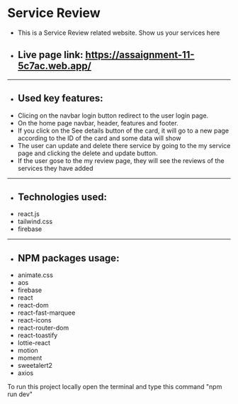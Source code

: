 # Service Review
* This is a Service Review related website. Show us your services here
 - ## Live page link: https://assaignment-11-5c7ac.web.app/
 *** 
- ## Used key features:
* Clicing on the navbar login button  redirect to the user login page.
* On the home page navbar, header, features and footer.
* If you click on the See details button of the card, it will go to a new page according to the ID of the card and some data will show
* The user can update and delete there service by going to the my service page and clicking the delete and update button.
*  If the user gose to the my review page, they will see the reviews of the services they have added
***
- ## Technologies used: 
* react.js
* tailwind.css
* firebase

***
- ## NPM packages usage: 
* animate.css
* aos
* firebase
* react
* react-dom
* react-fast-marquee
* react-icons
* react-router-dom
* react-toastify
* lottie-react
* motion
* moment
* sweetalert2
* axios

 To run this project locally open the terminal and type this command "npm run dev"
